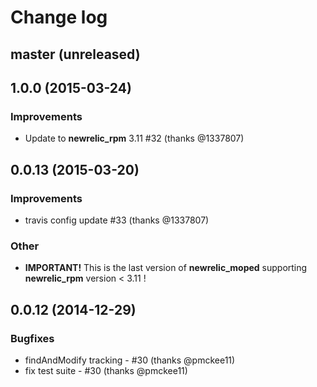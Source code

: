 # Change log

## master (unreleased)

## 1.0.0 (2015-03-24)

### Improvements
* Update to __newrelic_rpm__ 3.11 #32 (thanks @1337807)

## 0.0.13 (2015-03-20)

### Improvements
* travis config update #33 (thanks @1337807)

### Other
* __IMPORTANT!__
  This is the last version of __newrelic\_moped__
  supporting __newrelic_rpm__ version < 3.11 !

## 0.0.12 (2014-12-29)

### Bugfixes
* findAndModify tracking - #30 (thanks @pmckee11)
* fix test suite - #30 (thanks @pmckee11)

